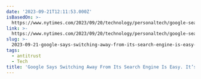 ```yaml
---
date: '2023-09-21T12:11:53.000Z'
isBasedOn: >-
  https://www.nytimes.com/2023/09/20/technology/personaltech/google-search-engine-trial-antitrust.html
link: >-
  https://www.nytimes.com/2023/09/20/technology/personaltech/google-search-engine-trial-antitrust.html
slug: >-
  2023-09-21-google-says-switching-away-from-its-search-engine-is-easy-its-not-the
tags:
  - antitrust
  - Tech
title: 'Google Says Switching Away From Its Search Engine Is Easy. It’s Not. - The '
---
```



